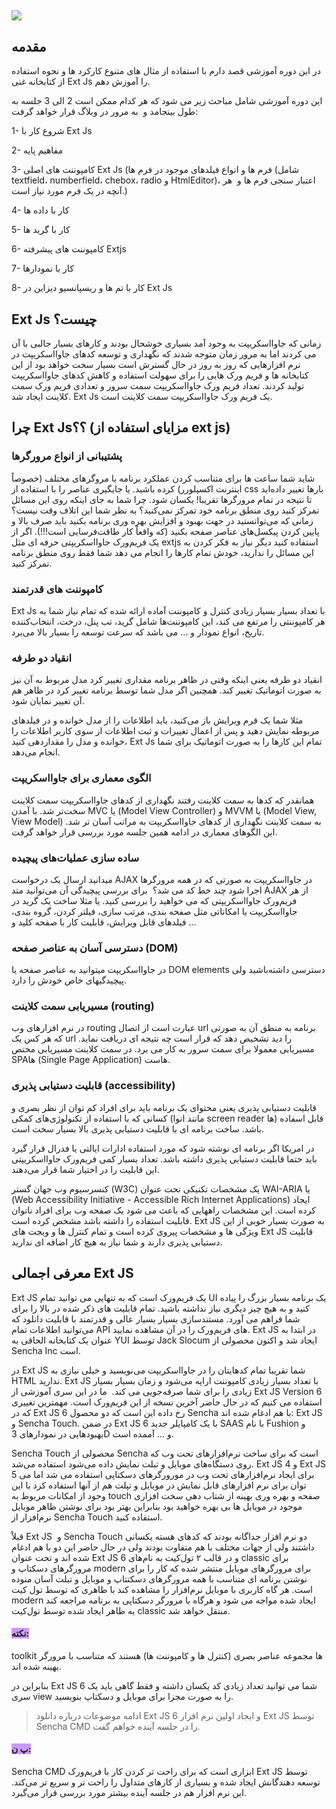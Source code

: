 ﻿## ![](/blog/image.axd?picture=/extjs/ext-cube.png)

## مقدمه

در این دوره آموزشی قصد دارم با استفاده از مثال های متنوع کارکرد ها و نحوه استفاده از کتابخانه غنی Ext Js را آموزش دهم.

این دوره آموزشی شامل مباحث زیر می شود که هر کدام ممکن است 2 الی 3 جلسه به طول بینجامد و  به مرور در وبلاگ قرار خواهد گرفت:

1- شروع کار با Ext Js

2- مفاهیم پایه

3- کامپوننت های اصلی Ext Js (فرم ها و انواع فیلدهای موجود در فرم ها (شامل textfield، numberfield، chebox، radio و HtmlEditor)، اعتبار سنجی فرم ها و  هر آنچه در یک فرم مورد نیاز است.)

4- کار با داده ها

5- کار با گرید ها

6- کامپوننت های پیشرفته Extjs

7- کار با نمودارها

8- کار با تم ها و ریسپانسیو دیزاین در Ext Js

## Ext Js چیست؟

زمانی که جاوااسکریپت به وجود آمد بسیاری خوشحال بودند و کارهای بسیار جالبی با آن می کردند اما به مرور زمان متوجه شدند که نگهداری و توسعه کدهای جاوااسکریپت در نرم افزارهایی که روز به روز در حال گسترش است بسیار سخت خواهد بود از این کتابخانه ها و فریم ورک هایی را برای سهولت استفاده و کاهش کدهای جاوااسکریپت تولید کردند. تعداد فریم ورک جاوااسکریپت سمت سرور و تعدادی فریم ورک سمت کلاینت ایجاد شد. Ext Js یک فریم ورک جاوااسکریپت سمت کلاینت است.

## چرا Ext Js؟؟ (مزایای استفاده از ext js)

### پشتیبانی از انواع مرورگرها

شاید شما ساعت ها برای متناسب کردن عملکرد برنامه با مروگرهای مختلف (خصوصاً اینترنت اکسپلورر) کرده باشید. یا جایگیری عناصر را با استفاده از css بارها تغییر داده‌اید تا نتیجه در تمام مرورگرها تقریبا! یکسان شود. چرا شما به جای اینکه روی این مسائل تمرکز کنید روی منطق برنامه خود تمرکز نمی‌کنید؟ به نظر شما این اتلاف وقت نیست؟ زمانی که می‌توانستید در جهت بهبود و افزایش بهره وری برنامه بکنید باید صرف بالا و پایین کردن پیکسل‌های عناصر صفحه بکنید (که واقعاً کار طاقت‌فرسایی است!!!). اگر از یک فریم‌ورک جاوااسکریپتی حرفه ای مثل extjs استفاده کنید دیگر نیاز به فکر کردن به این مسائل را ندارید، خودش تمام کارها را انجام می دهد شما فقط روی منطق برنامه تمرکز کنید.

### کامپوننت های قدرتمند

Ext Js با تعداد بسیار بسیار زیادی کنترل و کامپوننت آماده ارائه شده که تمام نیاز شما به هر کامپوننتی را مرتفع می کند، این کامپوننت‌ها شامل گرید، تب پنل، درخت، انتخاب‌کننده تاریخ، انواع نمودار و ... می باشد که سرعت توسعه را بسیار بالا می‌برد.

### انقیاد دو طرفه

انقیاد دو طرفه یعنی اینکه وقتی در ظاهر برنامه مقداری تغییر کرد مدل مربوط به آن نیز به صورت اتوماتیک تغییر کند. همچنین اگر مدل شما توسط برنامه تغییر کرد در ظاهر هم آن تغییر نمایان شود.

مثلا شما یک فرم ویرایش باز می‌کنید، باید اطلاعات را از مدل خوانده و در فیلدهای مربوطه نمایش دهید و پس از اعمال تغییرات و ثبت اطلاعات از سوی کاربر اطلاعات را خوانده و مدل را مقداردهی کنید، Ext Js تمام این کارها را به صورت اتوماتیک برای شما انجام می‌دهد.

### الگوی معماری برای جاوااسکریپت

همانقدر که کدها به سمت کلاینت رفتند نگهداری از کدهای جاوااسکریپت سمت کلاینت سخت‌تر شد. با آمدن MVC یا (Model View Controller) و MVVM یا (Model View, View Model) به سمت کلاینت نگهداری از کدهای جاوااسکریپت به مراتب آسان تر شد. این الگوهای معماری در ادامه همین جلسه مورد بررسی قرار خواهد گرفت.

### ساده سازی عملیات‌های پیچیده

میدانید ارسال یک درخواست AJAX در جاوااسکریپت به صورتی که در همه مرورگرها اجرا شود چند خط کد می شد؟  برای بررسی پیچیدگی آن می‌توانید متد AJAX از هر فریم‌ورک جاوااسکریپتی که می خواهید را بررسی کنید. یا مثلا ساخت یک گرید در جاوااسکریپت یا امکاناتی مثل صفحه بندی، مرتب سازی، فیلتر کردن، گروه بندی، فیلدهای قابل ویرایش، قابلیت کار با صفحه کلید و ... 

### دسترسی آسان به عناصر صفحه (DOM)

در جاوااسکریپت میتوانید به عناصر صفحه یا DOM elements دسترسی داشته‌باشید ولی پیچیدگیهای خاص خودش را دارد.

### مسیریابی سمت کلاینت (routing)

در نرم افزارهای وب routing عبارت است از اتصال url برنامه به منطق آن به صورتی که هر کس یک url را دید تشخیص دهد که قرار است چه نتیجه ای دریافت نماید. مسیریابی معمولا برای سمت سرور به کار می برد. در سمت کلاینت مسیریابی مختص SPAها (Single Page Application) هاست.

### قابلیت دستیابی پذیری (accessibility)

قابلیت دستیابی پذیری یعنی محتوای یک برنامه باید برای افراد کم توان از نظر بصری و کسانی که با استفاده از تکنولوژی‌های کمکی (مانند انوا screen reader ها) قابل اسفاده باشد. ساخت برنامه ای با قابلیت دستیابی پذیری بالا بسیار سخت است.

در امریکا اگر برنامه ای نوشته شود که مورد استفاده ادارات ایالتی یا فدرال قرار گیرد باید حتما قابلیت دستیابی پذیری داشته باشد. تعداد بسیار کمی فریم‌ورک جاوااسکریپتی این قابلیت را در اختیار شما قرار می‌دهند.

کنسرسیوم وب جهان گستر (W3C) یک مشخصات تکنیکی تحت عنوان WAI-ARIA یا (Web Accessibility Initiative - Accessible Rich Internet Applications) ایجاد کرده است. این مشخصات راههایی که باعث می شود یک صفحه وب برای افراد ناتوان قابلیت استفاده را داشته باشد مشخص کرده است. Ext JS به صورت بسیار خوبی از این ویژگی ها و مشخصات پیروی کرده است و تمام کنترل ها و ویجت های Ext JS قابلیت دستیابی پذیری دارند و شما نیاز به هیچ کار اضافه ای ندارید.

## معرفی اجمالی Ext JS

Ext JS یک فریم‌ورک است که به تنهایی می توانید تمام UI یک برنامه بسیار بزرگ را پیاده کنید و به هیچ چیز دیگری نیاز نداشته باشید. تمام قابلیت های ذکر شده در بالا را برای شما فراهم می آورد. مستندسازی بسیار بسیار عالی و قدرتمند با قابلیت دانلود که می‌توانید اطلاعات تمام API های فریم‌ورک را در آن مشاهده نمایید. Ext JS در ابتدا به عنوان یک کتابخانه الحاقی به YUI توسط Jack Slocum ایجاد شد و اکنون محصولی از Sencha Inc است.

در Ext JS شما تقریبا تمام کدهایتان را در جاوااسکریپت می‌نویسید و خیلی نیازی به HTML ندارید. Ext JS با تعداد بسیار زیادی کامپوننت اراپه می‌شود و زمان بسیار بسیار زیادی را برای شما صرفه‌جویی می کند.  ما در این سری آموزشی از Ext JS Version 6 استفاده می کنیم که در حال حاضر آخرین نسخه از این فریم‌ورک است. مهمترین تغییری که در Ext JS 6 رخ داده این است که دو محصول Sencha با هم ادغام شده اند: Ext JS و Sencha Touch. در ضمن Ext JS 6 با یک کامپایلر جدید SAAS با نام Fushion و بهبودهایی در نمودارهای 3D و ... آممده است.

Sencha Touch محصولی از Sencha است که برای ساخت نرم‌افزارهای تحت وب که روی دستگاه‌های موبایل و تبلت نمایش داده می‌شود استفاده می‌شد. Ext JS 4 و Ext JS 5 برای ایجاد نرم‌افزارهای تحت وب در مورورگرهای دسکتاپی استفاده می شد اما می توان برای نرم افزارهای قابل نمایش در موبایل و تپلت هم از آنها استفاده کرد با این وجود از امکانات مربوط به touch صفحه و بهره وری بهینه از شتاب دهی سخت افزاری موجود در مویابل ها بی بهره خواهید بود بنابراین بهتر بود برای نوشتن ظاهر موبايل نرم‌افزار از Sencha Touch استفاده کنید.

قبلاْ Ext JS  و Sencha Touch دو نرم افزار جداگانه بودند که کدهای هسته یکسانی داشتند ولی از جهات مختلف با هم متفاوت بودند ولی در حال حاضر این دو با هم ادغام شده اند و تحت عنوان Ext JS 6 و در قالب ۲ تول‌کیت به نام‌های classic برای مرورگرهای دسکتاپ و modern برای مرورگرهای موبایل منتشر شده که کار را برای نوشتن برنامه ای متناسب با همه مرورگرهای دسکتتاپ و موبایل و تبلت آسان منوده است. هر گاه کاربری با موبایل نرم‌افزار را مشاهده کند با ظاهری که توسط تول کیت modern ایجاد شده مواجه می شود و هرگاه با مرورگر دسکتاپی به برنامه مراجعه کند به ظاهر ایجاد شده توسط تول‌کیت classic منتقل خواهد شد. 

#### <span style="background-color: #cc99ff;">نکته:</span>

toolkit ها مجموعه عناصر بصری (کنترل ها و کامپوننت ها) هستند که متناسب با مرورگر بهینه شده اند.

بنابراین در Ext JS 6 شما می توانید تعداد زیادی کد یکسان داشته و فقط گاهی باید یک سری view را به صورت مجزا برای موبایل و دسکتاپ بنویسید.

> ادامه موضوعات درباره دانلود Ext JS 6 و ایجاد اولین نرم افزار Ext JS توسط Sencha CMD را در جلسه آینده خواهم گفت.

#### <span style="background-color: #cc99ff;">پ ن:</span>

Sencha CMD ابزاری است که برای راحت تر کردن کار با فریم‌ورک Ext JS توسط توسعه دهندگانش ایجاد شده و بسیاری از کارهای متداول را راحت تر و سریع تر می‌کند. این نرم افزار هم در جلسه آینده بیشتر مورد بررسی قرار می‌گیرد.